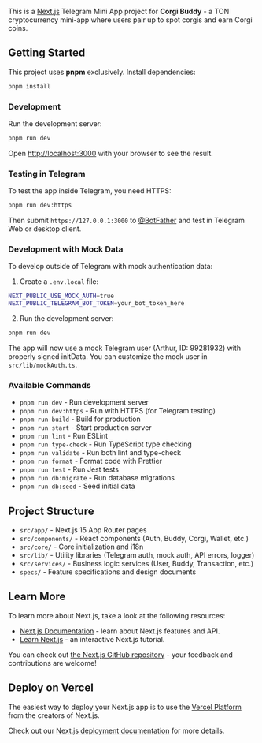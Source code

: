 This is a [Next.js](https://nextjs.org) Telegram Mini App project for **Corgi Buddy** - a TON cryptocurrency mini-app where users pair up to spot corgis and earn Corgi coins.

## Getting Started

This project uses **pnpm** exclusively. Install dependencies:

```bash
pnpm install
```

### Development

Run the development server:

```bash
pnpm run dev
```

Open [http://localhost:3000](http://localhost:3000) with your browser to see the result.

### Testing in Telegram

To test the app inside Telegram, you need HTTPS:

```bash
pnpm run dev:https
```

Then submit `https://127.0.0.1:3000` to [@BotFather](https://t.me/botfather) and test in Telegram Web or desktop client.

### Development with Mock Data

To develop outside of Telegram with mock authentication data:

1. Create a `.env.local` file:
```bash
NEXT_PUBLIC_USE_MOCK_AUTH=true
NEXT_PUBLIC_TELEGRAM_BOT_TOKEN=your_bot_token_here
```

2. Run the development server:
```bash
pnpm run dev
```

The app will now use a mock Telegram user (Arthur, ID: 99281932) with properly signed initData. You can customize the mock user in `src/lib/mockAuth.ts`.

### Available Commands

- `pnpm run dev` - Run development server
- `pnpm run dev:https` - Run with HTTPS (for Telegram testing)
- `pnpm run build` - Build for production
- `pnpm run start` - Start production server
- `pnpm run lint` - Run ESLint
- `pnpm run type-check` - Run TypeScript type checking
- `pnpm run validate` - Run both lint and type-check
- `pnpm run format` - Format code with Prettier
- `pnpm run test` - Run Jest tests
- `pnpm run db:migrate` - Run database migrations
- `pnpm run db:seed` - Seed initial data

## Project Structure

- `src/app/` - Next.js 15 App Router pages
- `src/components/` - React components (Auth, Buddy, Corgi, Wallet, etc.)
- `src/core/` - Core initialization and i18n
- `src/lib/` - Utility libraries (Telegram auth, mock auth, API errors, logger)
- `src/services/` - Business logic services (User, Buddy, Transaction, etc.)
- `specs/` - Feature specifications and design documents

## Learn More

To learn more about Next.js, take a look at the following resources:

- [Next.js Documentation](https://nextjs.org/docs) - learn about Next.js features and API.
- [Learn Next.js](https://nextjs.org/learn) - an interactive Next.js tutorial.

You can check out [the Next.js GitHub repository](https://github.com/vercel/next.js) - your feedback and contributions are welcome!

## Deploy on Vercel

The easiest way to deploy your Next.js app is to use the [Vercel Platform](https://vercel.com/new?utm_medium=default-template&filter=next.js&utm_source=create-next-app&utm_campaign=create-next-app-readme) from the creators of Next.js.

Check out our [Next.js deployment documentation](https://nextjs.org/docs/app/building-your-application/deploying) for more details.
